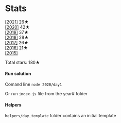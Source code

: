 # Stats
<article>
<div class="eventlist-event"><a href="/">[2021]</a> <span class="star-count">26★</span></div>
<div class="eventlist-event"><a href="/2020">[2020]</a> <span class="star-count">42★</span></div>
<div class="eventlist-event"><a href="/2019">[2019]</a> <span class="star-count">37★</span></div>
<div class="eventlist-event"><a href="/2018">[2018]</a> <span class="star-count">28★</span></div>
<div class="eventlist-event"><a href="/2017">[2017]</a> <span class="star-count">26★</span></div>
<div class="eventlist-event"><a href="/2016">[2016]</a> <span class="star-count">21★</span></div>
<div class="eventlist-event"><a href="/2015">[2015]</a>    </div>
<p>Total stars: <span class="star-count">180★</span></p></article>

#### Run solution

Comand line
```node 2020/day1```

Or run `index.js` file from the year# folder

#### Helpers
`helpers/day_template` folder contains an initial template
